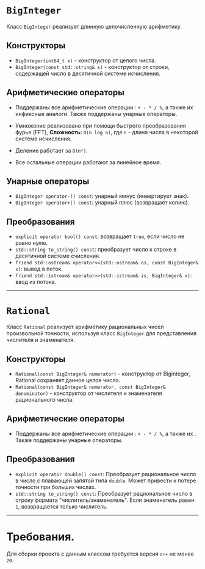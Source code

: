 # `BigInteger`

Класс `BigInteger` реализует длинную целочисленную арифметику.

## Конструкторы

- `BigInteger(int64_t x)` - конструктор от целого числа.
- `BigInteger(const std::string& s)` - конструктор от строки, содержащей число в десятичной системе исчисления.

## Арифметические операторы

- Поддержаны все арифметические операции : `+ - * / %`, а также их инфиксные аналоги. Также поддержаны унарные операторы.

- Умножение реализовано при помощи быстрого преобразования фурье (FFT), **Сложность:** `O(n log n)`, где `n` - длина числа в некоторой системе исчисления.

- Деление работает за `O(n²)`.

- Все остальные операции работают за линейное время.

## Унарные операторы

- `BigInteger operator-() const`: унарный минус (инвертирует знак).
- `BigInteger operator+() const`: унарный плюс (возвращает копию).

## Преобразования

- `explicit operator bool() const`: возвращает `true`, если число не равно нулю.
- `std::string to_string() const`: преобразует число к строке в десятичной системе счисления.
- `friend std::ostream& operator<<(std::ostream& os, const BigInteger& x)`: вывод в поток.
- `friend std::istream& operator>>(std::istream& is, BigInteger& x)`: ввод из потока.

---

# `Rational`

Класс `Rational` реализует арифметику рациональных чисел произвольной точности, используя класс `BigInteger` для представления числителя и знаменателя.

## Конструкторы

- `Rational(const BigInteger& numerator)` - конструктор от Biginteger, Rational сохраняет данное целое число.
- `Rational(const BigInteger& numerator, const BigInteger& denominator)` - конструктор от числителя и знаменателя рационального числа.

## Арифметические операторы

- Поддержаны все арифметические операции : `+ - * / %`, а также их . Также поддержаны унарные операторы.

## Преобразования

- `explicit operator double() const`: Преобразует рациональное число в число с плавающей запятой типа `double`. Может привести к потере точности при больших числах.
- `std::string to_string() const`: Преобразует рациональное число в строку формата "числитель/знаменатель". Если знаменатель равен `1`, возвращается только числитель.

---

# Требования. 

Для сборки проекта с данным классом требуется версия `c++` не менее `20`.
